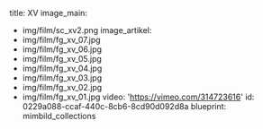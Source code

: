 title: XV
image_main:
  - img/film/sc_xv2.png
image_artikel:
  - img/film/fg_xv_07.jpg
  - img/film/fg_xv_06.jpg
  - img/film/fg_xv_05.jpg
  - img/film/fg_xv_04.jpg
  - img/film/fg_xv_03.jpg
  - img/film/fg_xv_02.jpg
  - img/film/fg_xv_01.jpg
video: 'https://vimeo.com/314723616'
id: 0229a088-ccaf-440c-8cb6-8cd90d092d8a
blueprint: mimbild_collections
